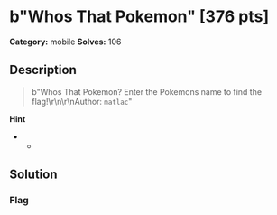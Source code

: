 # b"Whos That Pokemon" [376 pts]

**Category:** mobile
**Solves:** 106

## Description
>b"Whos That Pokemon? Enter the Pokemons name to find the flag!\r\n\r\nAuthor: `matlac`"

**Hint**
* -

## Solution

### Flag

